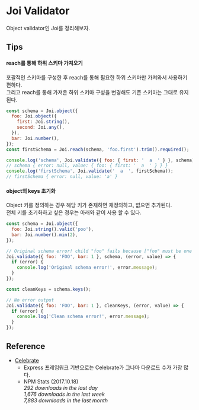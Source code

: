 # Joi Validator

Object validator인 Joi를 정리해보자.

## Tips

#### reach를 통해 하위 스키마 가져오기

포괄적인 스키마를 구성한 후 reach를 통해 필요한 하위 스키마만 가져와서 사용하기 편하다.  
그리고 reach를 통해 가져온 하위 스키마 구성을 변경해도 기존 스키마는 그대로 유지된다.

```javascript
const schema = Joi.object({
  foo: Joi.object({
    first: Joi.string(),
    second: Joi.any(),
  }),
  bar: Joi.number(),
});
const firstSchema = Joi.reach(schema, 'foo.first').trim().required();

console.log('schema', Joi.validate({ foo: { first: '  a  ' } }, schema));
// schema { error: null, value: { foo: { first: '  a  ' } } }
console.log('firstSchema', Joi.validate('  a  ', firstSchema));
// firstSchema { error: null, value: 'a' }
```

#### object의 keys 초기화

Object 키를 정의하는 경우 해당 키가 존재하면 재정의하고, 없으면 추가된다.  
전체 키를 초기화하고 싶은 경우는 아래와 같이 사용 할 수 있다.

```javascript
const schema = Joi.object({
  foo: Joi.string().valid('poo'),
  bar: Joi.number().min(2),
});

// Original schema error! child "foo" fails because ["foo" must be one of [poo]
Joi.validate({ foo: 'FOO', bar: 1 }, schema, (error, value) => {
  if (error) {
    console.log('Original schema error!', error.message);
  }
});

const cleanKeys = schema.keys();

// No error output
Joi.validate({ foo: 'FOO', bar: 1 }, cleanKeys, (error, value) => {
  if (error) {
    console.log('Clean schema error!', error.message);
  }
});
```

## Reference

- [Celebrate](https://github.com/continuationlabs/celebrate)
  - Express 프레임워크 기반으로는 Celebrate가 그나마 다운로드 수가 가장 많다.
  - NPM Stats (2017.10.18)  
    *292 downloads in the last day*  
    *1,676 downloads in the last week*  
    *7,883 downloads in the last month*